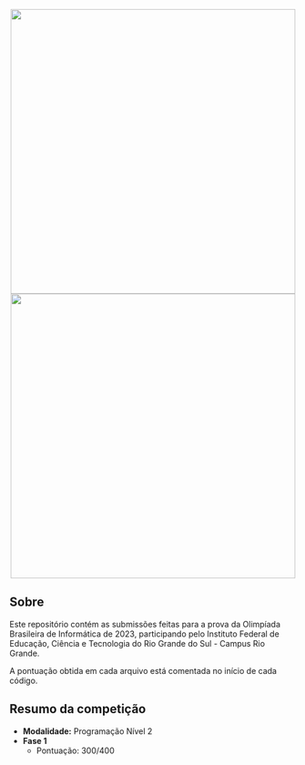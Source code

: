 <p align="center">
  <a href="https://olimpiada.ic.unicamp.br#gh-dark-mode-only">
    <img src="https://olimpiada.ic.unicamp.br/static/extras/misc/logo-obi2023.svg" width="500">
  </a>
  <a href="https://olimpiada.ic.unicamp.br#gh-light-mode-only">
    <img src="https://olimpiada.ic.unicamp.br/static/extras/misc/logo-obi2023-preto.svg" width="500">
  </a>
</p>

## Sobre

Este repositório contém as submissões feitas para a prova da Olimpíada Brasileira de Informática de 2023, participando pelo Instituto Federal de Educação, Ciência e Tecnologia do Rio Grande do Sul - Campus Rio Grande. 

A pontuação obtida em cada arquivo está comentada no início de cada código.

## Resumo da competição

-   **Modalidade:** Programação Nível 2
-   **Fase 1**
    -   Pontuação: 300/400
